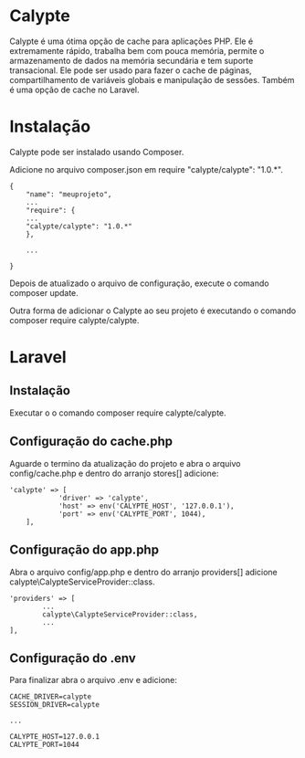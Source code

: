 # Calypte

Calypte é uma ótima opção de cache para aplicações PHP. Ele é extremamente rápido, trabalha bem com pouca memória, permite o armazenamento de dados na memória secundária e tem suporte transacional. Ele pode ser usado para fazer o cache de páginas, compartilhamento de variáveis globais e manipulação de sessões. Também é uma opção de cache no Laravel.

# Instalação

Calypte pode ser instalado usando Composer.

Adicione no arquivo composer.json em require "calypte/calypte": "1.0.*".

```
{
    "name": "meuprojeto",
    ...
    "require": {
    ...
    "calypte/calypte": "1.0.*"
    },
 
    ...
 
}
```

Depois de atualizado o arquivo de configuração, execute o comando composer update.

Outra forma de adicionar o Calypte ao seu projeto é executando o comando composer require calypte/calypte.

# Laravel

## Instalação

Executar o o comando composer require calypte/calypte.

## Configuração do cache.php

Aguarde o termino da atualização do projeto e abra o arquivo config/cache.php e dentro do arranjo stores[] adicione:

```
'calypte' => [
            'driver' => 'calypte',
            'host' => env('CALYPTE_HOST', '127.0.0.1'),
            'port' => env('CALYPTE_PORT', 1044),
    ],
```

## Configuração do app.php

Abra o arquivo config/app.php e dentro do arranjo providers[] adicione calypte\CalypteServiceProvider::class.

```
'providers' => [
        ...
        calypte\CalypteServiceProvider::class,
        ...
],
```

## Configuração do .env

Para finalizar abra o arquivo .env e adicione:

```
CACHE_DRIVER=calypte
SESSION_DRIVER=calypte
 
...
 
CALYPTE_HOST=127.0.0.1
CALYPTE_PORT=1044
```
